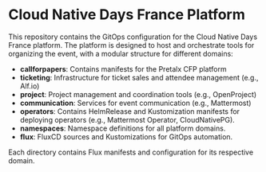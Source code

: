 # Cloud Native Days France Platform

This repository contains the GitOps configuration for the Cloud Native Days France platform. The platform is designed to host and orchestrate tools for organizing the event, with a modular structure for different domains:

- **callforpapers**: Contains manifests for the Pretalx CFP platform
- **ticketing**: Infrastructure for ticket sales and attendee management (e.g., Alf.io)
- **project**: Project management and coordination tools (e.g., OpenProject)
- **communication**: Services for event communication (e.g., Mattermost)
- **operators**: Contains HelmRelease and Kustomization manifests for deploying operators (e.g., Mattermost Operator, CloudNativePG).
- **namespaces**: Namespace definitions for all platform domains.
- **flux**: FluxCD sources and Kustomizations for GitOps automation.

Each directory contains Flux manifests and configuration for its respective domain.
